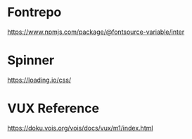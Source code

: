 # Fontrepo
https://www.npmjs.com/package/@fontsource-variable/inter

# Spinner
https://loading.io/css/


# VUX Reference
https://doku.vois.org/vois/docs/vux/m1/index.html